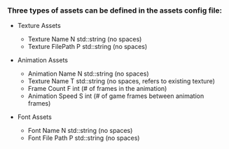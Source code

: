 ### Three types of assets can be defined in the assets config file:

- Texture Assets
  - Texture Name        N    std::string (no spaces)
  - Texture FilePath    P    std::string (no spaces)

- Animation Assets
  - Animation Name      N    std::string (no spaces)
  - Texture Name        T    std::string (no spaces, refers to existing texture)
  - Frame Count         F    int (# of frames in the animation)
  - Animation Speed     S    int (# of game frames between animation frames)

- Font Assets
  - Font Name           N    std::string (no spaces)
  - Font File Path      P    std::string (no spaces)
